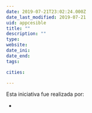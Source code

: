 ```yaml
---
date: 2019-07-21T23:02:24.000Z
date_last_modified: 2019-07-21
uid: appcesible
title: ""
description: ""
type: 
website: 
date_ini: 
date_end: 
tags:

cities: 

---
```


Esta iniciativa fue realizada por:

- [](/i/fundacion-para-las-buenas-practicas-de-la-internet-y-las-tecnolgias-fundabit.html)

